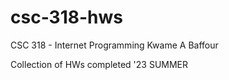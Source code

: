 # csc-318-hws

CSC 318 - Internet Programming
Kwame A Baffour

Collection of HWs completed '23 SUMMER
